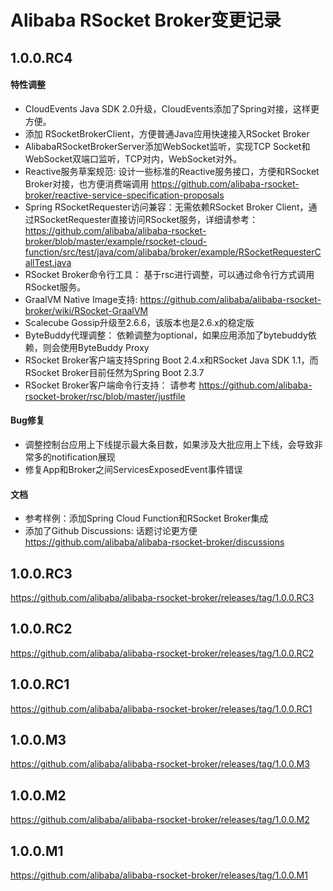Alibaba RSocket Broker变更记录
==========================

## 1.0.0.RC4

#### 特性调整

* CloudEvents Java SDK 2.0升级，CloudEvents添加了Spring对接，这样更方便。
* 添加 RSocketBrokerClient，方便普通Java应用快速接入RSocket Broker
* AlibabaRSocketBrokerServer添加WebSocket监听，实现TCP Socket和WebSocket双端口监听，TCP对内，WebSocket对外。
* Reactive服务草案规范: 设计一些标准的Reactive服务接口，方便和RSocket Broker对接，也方便消费端调用 https://github.com/alibaba-rsocket-broker/reactive-service-specification-proposals
* Spring RSocketRequester访问兼容：无需依赖RSocket Broker Client，通过RSocketRequester直接访问RSocket服务，详细请参考：https://github.com/alibaba/alibaba-rsocket-broker/blob/master/example/rsocket-cloud-function/src/test/java/com/alibaba/broker/example/RSocketRequesterCallTest.java
* RSocket Broker命令行工具： 基于rsc进行调整，可以通过命令行方式调用RSocket服务。
* GraalVM Native Image支持: https://github.com/alibaba/alibaba-rsocket-broker/wiki/RSocket-GraalVM
* Scalecube Gossip升级至2.6.6，该版本也是2.6.x的稳定版
* ByteBuddy代理调整： 依赖调整为optional，如果应用添加了bytebuddy依赖，则会使用ByteBuddy Proxy
* RSocket Broker客户端支持Spring Boot 2.4.x和RSocket Java SDK 1.1，而RSocket Broker目前任然为Spring Boot 2.3.7
* RSocket Broker客户端命令行支持： 请参考 https://github.com/alibaba-rsocket-broker/rsc/blob/master/justfile

#### Bug修复

* 调整控制台应用上下线提示最大条目数，如果涉及大批应用上下线，会导致非常多的notification展现
* 修复App和Broker之间ServicesExposedEvent事件错误

#### 文档

* 参考样例：添加Spring Cloud Function和RSocket Broker集成
* 添加了Github Discussions: 话题讨论更方便 https://github.com/alibaba/alibaba-rsocket-broker/discussions

## 1.0.0.RC3

https://github.com/alibaba/alibaba-rsocket-broker/releases/tag/1.0.0.RC3

## 1.0.0.RC2

https://github.com/alibaba/alibaba-rsocket-broker/releases/tag/1.0.0.RC2

## 1.0.0.RC1

https://github.com/alibaba/alibaba-rsocket-broker/releases/tag/1.0.0.RC1

## 1.0.0.M3

https://github.com/alibaba/alibaba-rsocket-broker/releases/tag/1.0.0.M3

## 1.0.0.M2

https://github.com/alibaba/alibaba-rsocket-broker/releases/tag/1.0.0.M2

## 1.0.0.M1

https://github.com/alibaba/alibaba-rsocket-broker/releases/tag/1.0.0.M1